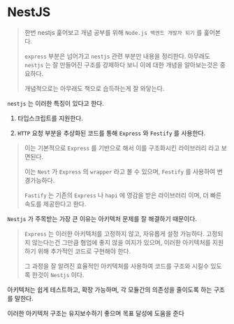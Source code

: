 # NestJS

> 한번 nestjs 훑어보고 개념 공부를 위해 `Node.js 백엔드 개발자 되기` 를 훑어본다.
>
> `express` 부분은 넘어가고 `nestjs` 관련 부분만 내용을 정리한다.
> 아무래도 `nestjs` 는 잘 만들어진 구조를 강제하다 보니 이에 대한 개념을 알아보는것은 중요하다.
>
> 개념적으로는 아무래도 책으로 습득하는게 잘 와닿는다.

`nestjs` 는 이러한 특징이 있다고 한다.

1. 타입스크립트를 지원한다.

2. `HTTP` 요청 부분을 추상화된 코드를 통해 `Express` 와 `Festify` 를 사용한다.

> 이는 기본적으로 `Express` 를 기반으로 해서 이를 구조화시킨 라이브러리 라고 보면된다.
>
> 이는 `Nest` 가 `Express` 의 `wrapper` 라고 볼 수 있으며,
> `Festify` 를 사용하여 변경가능하다.
>
> `Fastify` 는 기존의 `Express` 나 `hapi` 에 영감을 받은 라이브러리 이며,
> 더 빠른 속도를 제공한다고 한다.
>  

`Nestjs` 가 주목받는 가장 큰 이유는 아키텍처 문제를 잘 해결하기 때문이다.

> `Express` 는 이러한 아키텍처를 고정하지 않고, 자유롭게 설정 가능하다.
> 고정되지 않는다는건 그만큼 협업에 좋지 않을 여지가 있으며,
> 이러한 아키텍처를 지원하기 위해 추가적인 코드로 구현해야 한다.
>
> 그 과정을 잘 알려진 효율적인 아키텍처를 사용하여 코드를 구조와 시킬수 있도록
> 한것이 `Nestjs` 이다.

아키텍처는 쉽게 테스트하고, 확장 가능하며, 각 모듈간의 의존성을 줄이도록
하는 구조를 말한다.

이러한 아키텍처 구조는 유지보수하기 좋으며 목표 달성에 도움을 준다

